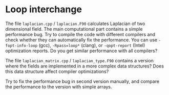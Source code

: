 # Loop interchange

The file `laplacian.cpp` / `laplacian.F90` calculates Laplacian of two dimensional field.
The main computational part contains a simple performance bug. Try to compile the code with 
different compilers and check whether they can automatically fix the performance. You can use 
`-fopt-info-loop` (gcc), `-Rpass=loop*` (clang), or `-qopt-report` (Intel) optimization reports.
Do you get similar performance with all compilers?

The file `laplacian_matrix.cpp` / `laplacian_type.F90` contains a version where the fields are
implemented in a more complex data structures? Does this data structure affect compiler 
optimizations?

Try to fix the performance bug in second version manually, and compare the performance to the 
version with simple arrays.
